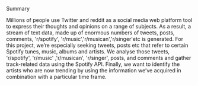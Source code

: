 Summary

Millions of people use Twitter and reddit as a social media web platform tool to express their thoughts and opinions on a range of subjects. As a result, a stream of text data, made up of enormous numbers of tweets, posts, comments, 'r/spotify', 'r/music','r/musican','r/singer'etc is generated. For this project, we’re especially seeking tweets, posts etc that refer to certain Spotify tunes, music, albums and artists. We analyse those tweets, 'r/spotify', 'r/music' ,'r/musican', 'r/singer', posts, and comments and gather track-related data using the Spotify API. Finally, we want to identify the artists who are now trending by using the information we’ve acquired in combination with a particular time frame.
